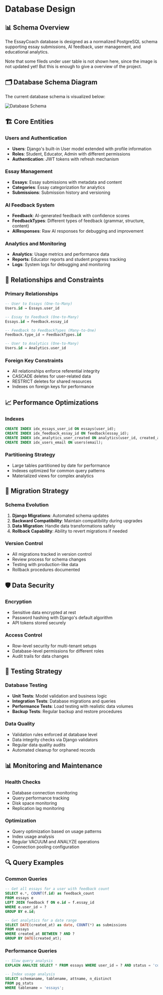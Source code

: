 # Database Design

## 📊 Schema Overview

The EssayCoach database is designed as a normalized PostgreSQL schema supporting essay submissions, AI feedback, user management, and educational analytics.

Note that some fileds under user table is not shown here, since the image is not updated yet! But this is enough to give a overview of the project.
## 🗂️ Database Schema Diagram

The current database schema is visualized below:

![Database Schema](DB-V2.svg)

## 🏗️ Core Entities

### Users and Authentication
- **Users**: Django's built-in User model extended with profile information
- **Roles**: Student, Educator, Admin with different permissions
- **Authentication**: JWT tokens with refresh mechanism

### Essay Management
- **Essays**: Essay submissions with metadata and content
- **Categories**: Essay categorization for analytics
- **Submissions**: Submission history and versioning

### AI Feedback System
- **Feedback**: AI-generated feedback with confidence scores
- **FeedbackTypes**: Different types of feedback (grammar, structure, content)
- **AIResponses**: Raw AI responses for debugging and improvement

### Analytics and Monitoring
- **Analytics**: Usage metrics and performance data
- **Reports**: Educator reports and student progress tracking
- **Logs**: System logs for debugging and monitoring

## 🔄 Relationships and Constraints

### Primary Relationships
```sql
-- User to Essays (One-to-Many)
Users.id → Essays.user_id

-- Essay to Feedback (One-to-Many)
Essays.id → Feedback.essay_id

-- Feedback to FeedbackTypes (Many-to-One)
Feedback.type_id → FeedbackTypes.id

-- User to Analytics (One-to-Many)
Users.id → Analytics.user_id
```

### Foreign Key Constraints
- All relationships enforce referential integrity
- CASCADE deletes for user-related data
- RESTRICT deletes for shared resources
- Indexes on foreign keys for performance

## 📈 Performance Optimizations

### Indexes
```sql
CREATE INDEX idx_essays_user_id ON essays(user_id);
CREATE INDEX idx_feedback_essay_id ON feedback(essay_id);
CREATE INDEX idx_analytics_user_created ON analytics(user_id, created_at);
CREATE INDEX idx_users_email ON users(email);
```

### Partitioning Strategy
- Large tables partitioned by date for performance
- Indexes optimized for common query patterns
- Materialized views for complex analytics

## 🔄 Migration Strategy

### Schema Evolution
1. **Django Migrations**: Automated schema updates
2. **Backward Compatibility**: Maintain compatibility during upgrades
3. **Data Migration**: Handle data transformations safely
4. **Rollback Capability**: Ability to revert migrations if needed

### Version Control
- All migrations tracked in version control
- Review process for schema changes
- Testing with production-like data
- Rollback procedures documented

## 🛡️ Data Security

### Encryption
- Sensitive data encrypted at rest
- Password hashing with Django's default algorithm
- API tokens stored securely

### Access Control
- Row-level security for multi-tenant setups
- Database-level permissions for different roles
- Audit trails for data changes

## 🧪 Testing Strategy

### Database Testing
- **Unit Tests**: Model validation and business logic
- **Integration Tests**: Database migrations and queries
- **Performance Tests**: Load testing with realistic data volumes
- **Backup Tests**: Regular backup and restore procedures

### Data Quality
- Validation rules enforced at database level
- Data integrity checks via Django validators
- Regular data quality audits
- Automated cleanup for orphaned records

## 📊 Monitoring and Maintenance

### Health Checks
- Database connection monitoring
- Query performance tracking
- Disk space monitoring
- Replication lag monitoring

### Optimization
- Query optimization based on usage patterns
- Index usage analysis
- Regular VACUUM and ANALYZE operations
- Connection pooling configuration

## 🔍 Query Examples

### Common Queries
```sql
-- Get all essays for a user with feedback count
SELECT e.*, COUNT(f.id) as feedback_count
FROM essays e
LEFT JOIN feedback f ON e.id = f.essay_id
WHERE e.user_id = ?
GROUP BY e.id;

-- Get analytics for a date range
SELECT DATE(created_at) as date, COUNT(*) as submissions
FROM essays
WHERE created_at BETWEEN ? AND ?
GROUP BY DATE(created_at);
```

### Performance Queries
```sql
-- Slow query analysis
EXPLAIN ANALYZE SELECT * FROM essays WHERE user_id = ? AND status = 'completed';

-- Index usage analysis
SELECT schemaname, tablename, attname, n_distinct
FROM pg_stats
WHERE tablename = 'essays';
```
